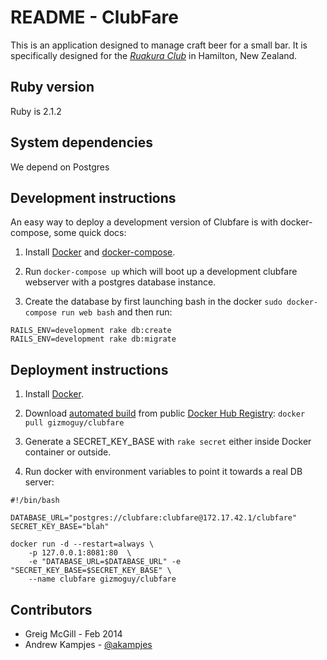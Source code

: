 # README - ClubFare

This is an application designed to manage craft beer for a small bar.
It is specifically designed for the [*Ruakura Club*](http://ruakura-club.co.nz) in Hamilton, New Zealand.

## Ruby version

Ruby is 2.1.2

## System dependencies

We depend on Postgres

## Development instructions

An easy way to deploy a development version of Clubfare is with docker-compose, some quick docs:

1. Install [Docker](https://www.docker.com/) and [docker-compose](https://docs.docker.com/compose/install/).

2. Run `docker-compose up` which will boot up a development clubfare webserver with a postgres database instance.

3. Create the database by first launching bash in the docker `sudo docker-compose run web bash` and then run:

```
RAILS_ENV=development rake db:create
RAILS_ENV=development rake db:migrate
```

## Deployment instructions

1. Install [Docker](https://www.docker.com/).

2. Download [automated build](https://registry.hub.docker.com/u/gizmoguy/clubfare/) from public [Docker Hub Registry](https://registry.hub.docker.com/): `docker pull gizmoguy/clubfare`

3. Generate a SECRET_KEY_BASE with `rake secret` either inside Docker container or outside.

4. Run docker with environment variables to point it towards a real DB server:

```
#!/bin/bash

DATABASE_URL="postgres://clubfare:clubfare@172.17.42.1/clubfare"
SECRET_KEY_BASE="blah"

docker run -d --restart=always \
	-p 127.0.0.1:8081:80  \
	-e "DATABASE_URL=$DATABASE_URL" -e "SECRET_KEY_BASE=$SECRET_KEY_BASE" \
	--name clubfare gizmoguy/clubfare
```

## Contributors

* Greig McGill - Feb 2014
* Andrew Kampjes - [@akampjes](https://twitter.com/akampjes)
